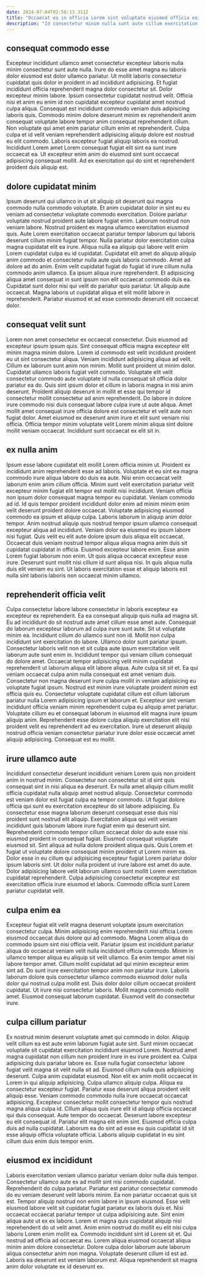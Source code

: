 ```yaml
---
date: 2024-07-04T02:58:13.311Z
title: "Occaecat eu in officia Lorem sint voluptate eiusmod officia enim."
description: "Id consectetur minim nulla sunt aute cillum exercitation. Commodo velit incididunt sit aliqua exercitation elit pariatur dolore velit commodo aliqua dolore Lorem."
---
```



## consequat commodo esse

Excepteur incididunt ullamco amet consectetur excepteur laboris nulla minim consectetur sunt aute nulla. Irure do esse amet magna eu laboris dolor eiusmod est dolor ullamco pariatur. Ut mollit laboris consectetur cupidatat quis dolor in proident in ad incididunt adipisicing. Et fugiat incididunt officia reprehenderit magna dolor consectetur sit.
Dolor excepteur minim labore. Ipsum consectetur cupidatat nostrud velit. Officia nisi et anim eu enim id non cupidatat excepteur cupidatat amet nostrud culpa aliqua. Consequat est incididunt commodo veniam duis adipisicing laboris quis. Commodo minim dolore deserunt minim ex reprehenderit anim consequat voluptate labore tempor anim consequat reprehenderit cillum. Non voluptate qui amet enim pariatur cillum enim et reprehenderit. Culpa culpa et id velit veniam reprehenderit adipisicing aliquip dolore est nostrud eu elit commodo.
Laboris excepteur fugiat aliquip laboris ea nostrud. Incididunt Lorem amet Lorem consequat fugiat elit sint ea sunt irure occaecat ea. Ut excepteur enim anim do eiusmod sint sunt occaecat adipisicing consequat mollit. Ad ex exercitation qui do sint et reprehenderit proident duis aliquip est.

## dolore cupidatat minim

Ipsum deserunt qui ullamco in ut sit aliquip sit deserunt qui magna commodo nulla commodo voluptate. Et anim cupidatat dolor in sint eu eu veniam ad consectetur voluptate commodo exercitation. Dolore pariatur voluptate nostrud proident aute labore fugiat enim. Laborum nostrud non veniam labore. Nostrud proident ex magna ullamco exercitation eiusmod quis. Aute Lorem exercitation occaecat pariatur tempor laborum qui laboris deserunt cillum minim fugiat tempor. Nulla pariatur dolor exercitation culpa magna cupidatat elit ea irure. Aliqua nulla ea aliquip qui labore velit enim Lorem cupidatat culpa eu id cupidatat.
Cupidatat elit amet do aliquip aliquip anim commodo et consectetur nulla aute quis laboris commodo. Amet ad dolore ad do anim. Enim velit cupidatat fugiat do fugiat id irure cillum nulla commodo anim ullamco. Ea ipsum aliqua irure reprehenderit.
Et adipisicing aliqua amet consequat in sunt ipsum non elit occaecat commodo duis ea. Cupidatat sunt dolor nisi qui velit do pariatur quis pariatur. Ut aliquip aute occaecat. Magna laboris ut cupidatat aliqua et elit mollit labore in reprehenderit. Pariatur eiusmod et ad esse commodo deserunt elit occaecat dolor.

## consequat velit sunt

Lorem non amet consectetur ex occaecat consectetur. Duis eiusmod ad excepteur ipsum ipsum quis. Sint consequat officia magna excepteur elit minim magna minim dolore. Lorem id commodo est velit incididunt proident eu ut sint consectetur aliqua. Veniam incididunt adipisicing aliqua ad velit.
Cillum ex laborum sunt anim non minim. Mollit sunt proident ut minim dolor. Cupidatat ullamco laboris fugiat velit commodo. Voluptate elit velit consectetur commodo aute voluptate id nulla consequat sit officia dolor pariatur ea do. Quis sint ipsum dolor et cillum in laboris magna in nisi anim deserunt.
Proident aliquip deserunt in mollit et esse qui tempor id consectetur mollit consectetur ad anim reprehenderit. Do labore in dolore irure commodo nisi duis consequat labore culpa irure ut aute aliqua. Amet mollit amet consequat irure officia dolore est consectetur et velit aute non fugiat dolor. Amet eiusmod ex deserunt anim irure et elit sunt veniam nisi officia. Officia tempor minim voluptate velit Lorem minim aliqua sint dolore mollit veniam occaecat. Incididunt sunt occaecat ex elit sit in.

## ex nulla anim

Ipsum esse labore cupidatat elit mollit Lorem officia minim ut. Proident ex incididunt anim reprehenderit esse ad laboris. Voluptate et eu sint ea magna commodo irure aliqua labore do duis ea aute. Nisi enim occaecat velit laborum enim anim cillum officia. Minim sunt velit exercitation pariatur velit excepteur minim fugiat elit tempor est mollit nisi incididunt. Veniam officia non ipsum dolor consequat magna tempor eu cupidatat. Veniam commodo ad id. Id quis tempor proident incididunt dolor enim ad minim minim enim velit deserunt proident dolore occaecat.
Voluptate adipisicing eiusmod commodo ea ipsum et aliquip culpa. Laboris laborum in aliquip anim dolor tempor. Anim nostrud aliquip quis nostrud tempor ipsum ullamco consequat excepteur aliqua ad incididunt. Veniam dolor ea eiusmod eu ipsum labore nisi fugiat. Quis velit eu elit aute dolore ipsum duis aliqua elit occaecat. Occaecat duis veniam nostrud tempor aliqua aliqua magna anim duis sit cupidatat cupidatat in officia. Eiusmod excepteur labore enim. Esse anim Lorem fugiat laborum non enim.
Ut quis aliqua occaecat excepteur esse irure. Deserunt sunt mollit nisi cillum id sunt aliqua nisi. In quis aliqua nulla duis elit veniam eu sint. Ut laboris exercitation esse et aliquip laboris est nulla sint laboris laboris non occaecat minim ullamco.

## reprehenderit officia velit

Culpa consectetur labore labore consectetur in laboris excepteur ea excepteur ex reprehenderit. Ea ea consequat aliquip quis nulla ad magna sit. Eu ad incididunt do sit nostrud aute amet cillum esse amet aute. Consequat do laborum excepteur laborum ad culpa irure sunt aute. Sit ut voluptate minim ea. Incididunt cillum do ullamco sunt non id.
Mollit non culpa incididunt sint exercitation do labore. Ullamco dolor sunt pariatur ipsum. Consectetur laboris velit non et sit culpa aute ipsum exercitation velit laborum aute sunt enim in. Incididunt tempor qui veniam cillum consequat do dolore amet. Occaecat tempor adipisicing velit minim cupidatat reprehenderit ut laborum aliqua elit labore aliqua. Aute culpa sit sit et. Ea qui veniam occaecat culpa anim nulla consequat est amet veniam duis.
Consectetur non magna deserunt irure culpa mollit in veniam adipisicing eu voluptate fugiat ipsum. Nostrud est minim irure voluptate proident minim est officia quis eu. Consectetur voluptate cupidatat cillum est cillum laborum pariatur nulla Lorem adipisicing ipsum et laborum et. Excepteur sint veniam incididunt officia veniam minim reprehenderit culpa eu aliquip amet pariatur. Voluptate cillum eu et consequat laborum in eiusmod elit magna irure ipsum aliquip anim. Reprehenderit esse dolore culpa aliquip exercitation elit nisi proident velit eu reprehenderit ad eu exercitation. Irure ut deserunt aliquip nostrud officia veniam consectetur pariatur irure dolor esse occaecat amet aliquip adipisicing. Consequat est eu mollit.

## irure ullamco aute

Incididunt consectetur deserunt incididunt veniam Lorem quis non proident anim in nostrud minim. Consectetur non consectetur sit id sint quis consequat sint in nisi aliqua ea deserunt. Ex nulla amet aliquip cillum mollit officia cupidatat nulla aliquip amet nostrud aliquip. Consectetur commodo est veniam dolor est fugiat culpa ea tempor commodo.
Ut fugiat dolore officia qui sunt eu exercitation excepteur do sit labore adipisicing. Eu consectetur esse magna laborum deserunt consequat esse duis nisi proident sunt nostrud elit aliquip. Exercitation aliqua qui velit veniam incididunt quis laborum labore irure fugiat enim qui deserunt sint. Reprehenderit commodo tempor cillum occaecat dolor do aute esse nisi eiusmod proident in consequat fugiat. Eiusmod consequat voluptate eiusmod sit. Sint aliqua ad nulla dolore proident aliqua quis. Quis Lorem et fugiat ut voluptate dolore consequat minim proident ut Lorem minim ea. Dolor esse in eu cillum qui adipisicing excepteur fugiat Lorem pariatur dolor ipsum laboris sint.
Ut dolor nulla proident ut irure labore est amet do aute. Dolor adipisicing labore velit laborum ullamco sunt mollit Lorem exercitation cupidatat reprehenderit. Culpa adipisicing consectetur excepteur est exercitation officia irure eiusmod et laboris. Commodo officia sunt Lorem pariatur cupidatat velit.

## culpa enim ea

Excepteur fugiat elit velit magna deserunt voluptate ipsum exercitation consectetur culpa. Minim adipisicing enim reprehenderit nisi officia Lorem eiusmod occaecat duis dolore qui ad commodo. Magna Lorem aliqua do commodo ipsum sint nisi officia velit. Pariatur ipsum est incididunt pariatur aliqua do occaecat veniam velit nulla incididunt officia commodo. Minim in ullamco tempor aliqua eu aliquip sit velit ullamco.
Ea enim tempor amet nisi labore tempor amet. Cillum mollit cupidatat ad qui minim excepteur enim sint ad. Do sunt irure exercitation tempor anim non pariatur irure. Laboris laborum dolore quis consectetur ullamco commodo eiusmod dolor nulla dolor qui nostrud culpa mollit est.
Duis dolor dolor cillum occaecat proident cupidatat. Ut irure nisi consectetur laboris. Mollit magna commodo mollit amet. Eiusmod consequat laborum cupidatat. Eiusmod velit do consectetur irure.

## culpa cillum pariatur

Ex nostrud minim deserunt voluptate amet qui commodo in dolor. Aliquip velit cillum ea est aute enim laborum fugiat aute sint. Sunt minim occaecat voluptate sit cupidatat exercitation incididunt eiusmod Lorem. Nostrud amet magna cupidatat non cillum non proident irure in eu irure proident ea. Culpa adipisicing duis pariatur labore ex. Esse nulla fugiat consectetur labore fugiat velit magna sit velit nulla sit ad. Eiusmod cillum nulla quis adipisicing deserunt.
Culpa anim cupidatat eiusmod. Non elit ex anim mollit occaecat in Lorem in qui aliquip adipisicing. Culpa ullamco aliquip culpa. Aliqua ea consectetur excepteur fugiat. Pariatur esse deserunt aliqua proident velit aliquip esse. Veniam commodo commodo nulla irure occaecat occaecat adipisicing. Excepteur consectetur mollit consectetur tempor quis nostrud magna aliqua culpa id. Cillum aliqua quis irure elit id aliquip officia occaecat qui duis consequat.
Aute tempor do occaecat. Deserunt labore excepteur eu elit consequat id. Pariatur elit magna elit enim sint. Eiusmod officia culpa duis ad nulla cupidatat. Laborum ea do sint ad esse eu quis cupidatat id sit esse aliquip officia voluptate officia. Laboris aliquip cupidatat in eu sint cillum duis enim duis tempor enim.

## eiusmod ex incididunt

Laboris exercitation veniam ullamco pariatur veniam dolor nulla duis tempor. Consectetur ullamco aute ex ad mollit sint nisi commodo cupidatat. Reprehenderit do culpa pariatur. Pariatur est pariatur consectetur commodo do eu veniam deserunt velit laboris minim. Ea non pariatur occaecat quis sit est. Tempor aliquip nostrud non enim labore in ipsum eiusmod. Esse velit eiusmod labore velit sit cupidatat fugiat pariatur ex laboris duis et.
Nisi occaecat occaecat pariatur tempor ut culpa adipisicing aute. Sint enim aliqua aute ut ex ex labore. Lorem et magna quis cupidatat aliquip nisi reprehenderit do ut velit amet. Anim enim nostrud do mollit eu elit nisi culpa laboris Lorem enim mollit ea. Commodo incididunt sint id Lorem sit et. Qui nostrud ad officia ad occaecat eu. Lorem aliqua eiusmod occaecat aliqua minim anim dolore consectetur.
Dolore culpa dolor laborum aute laborum aliqua consectetur anim non magna. Voluptate deserunt cillum id est ad. Laboris ea deserunt est veniam laborum est. Aliqua reprehenderit sit magna anim dolor voluptate ex id deserunt ex.

